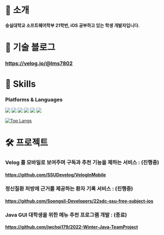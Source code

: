 # 🦦 소개
#### 숭실대학교 소프트웨어학부 21학번, iOS 공부하고 있는 학생 개발자입니다.

# 🔩 기술 블로그
### https://velog.io/@lms7802

# 🌱 Skills
### Platforms & Languages
<div align=left>
  <img src="https://img.shields.io/badge/Swift-F05138?style=for-the-badge&logo=Swift&logoColor=white">
  <img src="https://img.shields.io/badge/UIKit-2396F3?style=for-the-badge&logo=UIKit&logoColor=white">
  <img src="https://img.shields.io/badge/Xcode-147EFB?style=for-the-badge&logo=Xcode&logoColor=white">
  <img src="https://img.shields.io/badge/github-181717?style=for-the-badge&logo=github&logoColor=white">
  <img src="https://img.shields.io/badge/git-F05032?style=for-the-badge&logo=git&logoColor=white">
  <img src="https://img.shields.io/badge/firebase-FFCA28?style=for-the-badge&logo=firebase&logoColor=white">
  <br>
</div>

[![Top Langs](https://github-readme-stats.vercel.app/api/top-langs/?username=hongjunehuke)](https://github.com/anuraghazra/github-readme-stats)

# 🛠 프로젝트
### Velog 를 모바일로 보여주며 구독과 추천 기능을 제하는 서비스 : (진행중)
#### https://github.com/SSUDevelog/VelogInMobile


### 정신질환 처방에 근거를 제공하는 환자 기록 서비스 : (진행중)
#### https://github.com/Soongsil-Developers/22sdc-ssu-free-subject-ios


### Java GUI 대학생을 위한 메뉴 추천 프로그램 개발 : (종료)
#### https://github.com/jwchoi179/2022-Winter-Java-TeamProject
